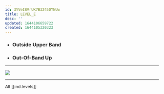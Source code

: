 ```yaml
---
id: 3YVeI8VrUK7B3245DYNUw
title: LEVEL_E
desc: ''
updated: 1644106659722
created: 1644105320323
---
```


* ### Outside Upper Band
* ### Out-Of-Band Up

---

![](/assets/images/2022-02-05-18-56-04.png)

---

All [[ind.levels]]